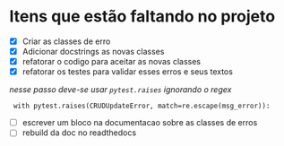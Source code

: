 # Itens que estão faltando no projeto


- [x] Criar as classes de erro
- [x] Adicionar docstrings as novas classes
- [x] refatorar o codigo para aceitar as novas classes
- [x] refatorar os testes para validar esses erros e seus textos

_nesse passo deve-se usar `pytest.raises` ignorando o regex_
```
 with pytest.raises(CRUDUpdateError, match=re.escape(msg_error)):
```
- [ ] escrever um bloco na documentacao sobre as classes de erros
- [ ] rebuild da doc no readthedocs